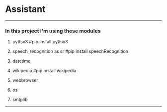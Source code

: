 # Assistant
<hr>
<h3>In this project i'm using these modules</h3>

1. pyttsx3 #pip install pyttsx3

2. speech_recognition as sr #pip install speechRecognition

3. datetime

4. wikipedia #pip install wikipedia

5. webbrowser

6. os

7. smtplib
<hr>
